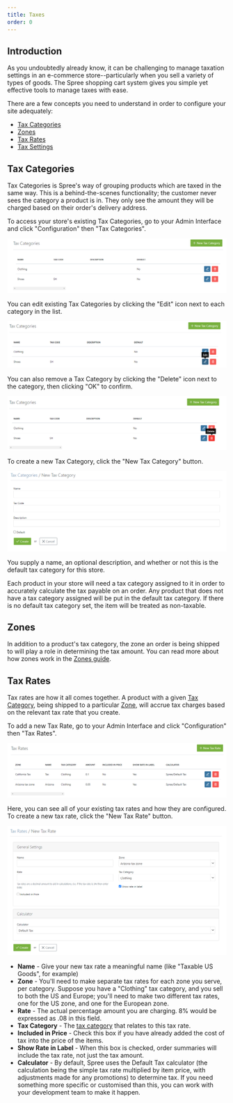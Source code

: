 ```yaml
---
title: Taxes
order: 0
---
```


## Introduction

As you undoubtedly already know, it can be challenging to manage taxation settings in an e-commerce store--particularly when you sell a variety of types of goods. The Spree shopping cart system gives you simple yet effective tools to manage taxes with ease.

There are a few concepts you need to understand in order to configure your site adequately:

- [Tax Categories](#tax-categories)
- [Zones](#zones)
- [Tax Rates](#tax-rates)
- [Tax Settings](#tax-settings)

## Tax Categories

Tax Categories is Spree's way of grouping products which are taxed in the same way. This is a behind-the-scenes functionality; the customer never sees the category a product is in. They only see the amount they will be charged based on their order's delivery address.

To access your store's existing Tax Categories, go to your Admin Interface and click "Configuration" then "Tax Categories".

![Tax Categories](../../../images/user/config/tax_categories.jpg)

You can edit existing Tax Categories by clicking the "Edit" icon next to each category in the list.

![Edit Tax Category Link](../../../images/user/config/edit_tax_category_link.jpg)

You can also remove a Tax Category by clicking the "Delete" icon next to the category, then clicking "OK" to confirm.

![Delete Tax Category Link](../../../images/user/config/delete_tax_category_link.jpg)

To create a new Tax Category, click the "New Tax Category" button.

![New Tax Category Form](../../../images/user/config/new_tax_category_form.jpg)

You supply a name, an optional description, and whether or not this is the default tax category for this store.

Each product in your store will need a tax category assigned to it in order to accurately calculate the tax payable on an order. Any product that does not have a tax category assigned will be put in the default tax category. If there is no default tax category set, the item will be treated as non-taxable.

## Zones

In addition to a product's tax category, the zone an order is being shipped to will play a role in determining the tax amount. You can read more about how zones work in the [Zones guide](https://guides.spreecommerce.org/user/shipments/zones.html).

## Tax Rates

Tax rates are how it all comes together. A product with a given [Tax Category](#tax-categories), being shipped to a particular [Zone](#zones), will accrue tax charges based on the relevant tax rate that you create.

To add a new Tax Rate, go to your Admin Interface and click "Configuration" then "Tax Rates".

![Tax Rates](../../../images/user/config/tax_rates.jpg)

Here, you can see all of your existing tax rates and how they are configured. To create a new tax rate, click the "New Tax Rate" button.

![New Tax Rate](../../../images/user/config/new_tax_rate.jpg)

* **Name** - Give your new tax rate a meaningful name (like "Taxable US Goods", for example)
* **Zone** - You'll need to make separate tax rates for each zone you serve, per category. Suppose you have a "Clothing" tax category, and you sell to both the US and Europe; you'll need to make two different tax rates, one for the US zone, and one for the European zone.
* **Rate** - The actual percentage amount you are charging. 8% would be expressed as .08 in this field.
* **Tax Category** - The [tax category](#tax-categories) that relates to this tax rate.
* **Included in Price** - Check this box if you have already added the cost of tax into the price of the items.
* **Show Rate in Label** - When this box is checked, order summaries will include the tax rate, not just the tax amount.
* **Calculator** - By default, Spree uses the Default Tax calculator (the calculation being the simple tax rate multiplied by item price, with adjustments made for any promotions) to determine tax. If you need something more specific or customised than this, you can work with your development team to make it happen.
